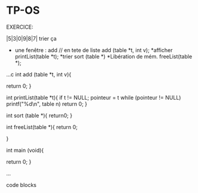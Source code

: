 # TP-OS

EXERCICE:

|5|3|0|9|8|7|
trier ça


* une fenêtre : add // en tete de liste
add (table *t, int v);
*afficher
printList(table *t);
*trier
sort (table *)
*Libération de mém.
freeList(table *);


...c
int add (table *t, int v){
  
  return 0;
}

int printList(table *t){
  if t != NULL;
  pointeur = t
  while (pointeur != NULL)
  printf("%d\n", table n)
  return 0;
}

int sort (table *){
  return0;
}

int freeList(table *){
  return 0;
  
}

int main (void){
  
  return 0;
}

...

code blocks 

